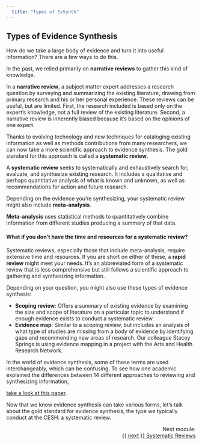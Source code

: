 ```yaml
---
  title: "Types of EvSynth"
---
```


## Types of Evidence Synthesis



How do we take a large body of evidence and turn it into useful information?  There are a few ways to do this.

In the past, we relied primarily on **narrative reviews** to gather this kind of knowledge. 

In a **narrative review**, a subject matter expert addresses a research question by surveying and summarizing the existing literature, drawing from primary research and his or her personal experience. These reviews can be useful, but are limited. First, the research included is based only on the expert’s knowledge, not a full review of the existing literature. Second, a narrative review is inherently biased because it’s based on the opinions of one expert. 

Thanks to evolving technology and new techniques for cataloging existing information as well as methods contributions from many researchers, we can now take a more scientific approach to evidence synthesis. The gold standard for this approach is called a **systematic review**. 

A **systematic review** seeks to systematically and exhaustively search for, evaluate, and synthesize existing research. It includes a qualitative and perhaps quantitative analysis of what is known and unknown, as well as recommendations for action and future research.

Depending on the evidence you’re synthesizing, your systematic review might also include **meta-analysis**.  

**Meta-analysis** uses statistical methods to quantitatively combine information from different studies producing a summary of that data. 

#### What if you don’t have the time and resources for a systematic review?

Systematic reviews, especially those that include meta-analysis, require extensive time and resources. If you are short on either of these, a **rapid review** might meet your needs. It’s an abbreviated form of a systematic review that is less comprehensive but still follows a scientific approach to gathering and synthesizing information. 

Depending on your question, you might also use these types of evidence synthesis:

- **Scoping review**: Offers a summary of existing evidence by examining the size and scope of literature on a particular topic to understand if enough evidence exists to conduct a systematic review.
- **Evidence map**: Similar to a scoping review, but includes an analysis of what type of studies are missing from a body of evidence by identifying gaps and recommending new areas of research. Our colleague Stacey Springs is using evidence mapping in a project with the Arts and Health Research Network. 

In the world of evidence synthesis, some of these terms are used interchangeably, which can be confusing. To see how one academic explained the differences between 14 different approaches to reviewing and synthesizing information, 

<a href="http://onlinelibrary.wiley.com/doi/10.1111/j.1471-1842.2009.00848.x/full" target="_blank">take a look at this paper</a>.

Now that we know evidence synthesis can take various forms, let’s talk about the gold standard for evidence synthesis, the type we typically conduct at the CESH: a systematic review.


<div class="pagination-section" style="text-align: right">
			<div class="title">
				Next module:
			</div>
			<a rel="next" class="next" href="{{ site.baseurl }}/modules/systematic%20reviews/systematic-review/"> {{ next }} Systematic Reviews
			</a>
		</div>
